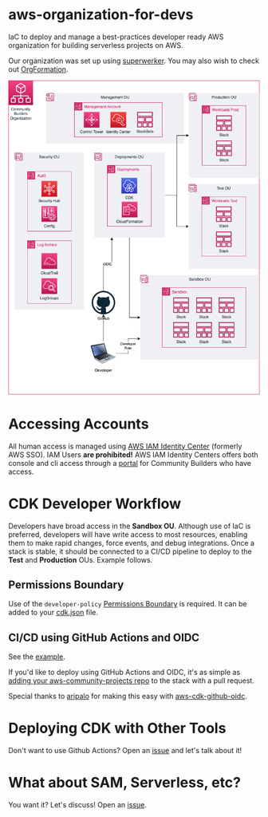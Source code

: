 # aws-organization-for-devs
IaC to deploy and manage a best-practices developer ready AWS organization for building serverless projects on AWS.

Our organization was set up using [superwerker](https://superwerker.cloud/). You may also wish to check out [OrgFormation](https://github.com/org-formation/org-formation-cli).

![Organization Diagram](media/organization%20for%20developers.drawio.png)

# Accessing Accounts

All human access is managed using [AWS IAM Identity Center](https://aws.amazon.com/iam/identity-center/) (formerly AWS SSO). IAM Users **are prohibited!** AWS IAM Identity Centers offers both console and cli access through a [portal](https://communitybuilders.awsapps.com/start#/) for Community Builders who have access.

# CDK Developer Workflow

Developers have broad access in the **Sandbox OU**. Although use of IaC is preferred, developers will have write access to most resources, enabling them to make rapid changes, force events, and debug integrations. Once a stack is stable, it should be connected to a CI/CD pipeline to deploy to the **Test** and **Production** OUs. Example follows.

## Permissions Boundary

Use of the `developer-policy` [Permissions Boundary](https://aws.amazon.com/blogs/devops/secure-cdk-deployments-with-iam-permission-boundaries/) is required. It can be added to your [cdk.json](cdk.json#L50) file.

## CI/CD using GitHub Actions and OIDC

See the [example](https://github.com/aws-community-projects/cicd).

If you'd like to deploy using GitHub Actions and OIDC, it's as simple as [adding your aws-community-projects repo](./cdk/aws-organization-for-devs.ts#L32) to the stack with a pull request.

Special thanks to [aripalo](https://twitter.com/aripalo) for making this easy with [aws-cdk-github-oidc](https://github.com/aripalo/aws-cdk-github-oidc).

# Deploying CDK with Other Tools

Don't want to use Github Actions? Open an [issue](https://github.com/aws-community-projects/aws-organization-for-devs/issues?q=is%3Aissue+is%3Aopen+sort%3Aupdated-desc) and let's talk about it!

# What about SAM, Serverless, etc?

You want it? Let's discuss! Open an [issue](https://github.com/aws-community-projects/aws-organization-for-devs/issues?q=is%3Aissue+is%3Aopen+sort%3Aupdated-desc).
